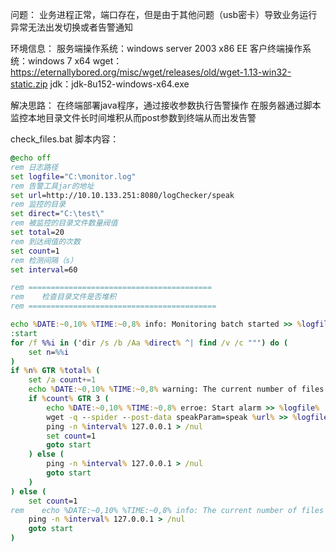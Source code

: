 
问题：
业务进程正常，端口存在，但是由于其他问题（usb密卡）导致业务运行异常无法出发切换或者告警通知

环境信息：
服务端操作系统：windows server 2003 x86 EE
客户终端操作系统：windows 7 x64
wget：https://eternallybored.org/misc/wget/releases/old/wget-1.13-win32-static.zip
jdk：jdk-8u152-windows-x64.exe

解决思路：
在终端部署java程序，通过接收参数执行告警操作
在服务器通过脚本监控本地目录文件长时间堆积从而post参数到终端从而出发告警

check_files.bat 脚本内容：

```bat
@echo off
rem 日志路径
set logfile="C:\monitor.log"
rem 告警工具jar的地址
set url=http://10.10.133.251:8080/logChecker/speak
rem 监控的目录
set direct="C:\test\"
rem 被监控的目录文件数量阀值
set total=20
rem 到达阀值的次数
set count=1
rem 检测间隔（s）
set interval=60

rem =========================================
rem    检查目录文件是否堆积
rem ==========================================

echo %DATE:~0,10% %TIME:~0,8% info: Monitoring batch started >> %logfile%
:start
for /f %%i in ('dir /s /b /Aa %direct% ^| find /v /c ""') do (
    set n=%%i
)
if %n% GTR %total% (
    set /a count+=1
    echo %DATE:~0,10% %TIME:~0,8% warning: The current number of files is %n% >> %logfile%
    if %count% GTR 3 (
        echo %DATE:~0,10% %TIME:~0,8% erroe: Start alarm >> %logfile%
        wget -q --spider --post-data speakParam=speak %url% >> %logfile%
        ping -n %interval% 127.0.0.1 > /nul
        set count=1
        goto start
    ) else (
        ping -n %interval% 127.0.0.1 > /nul
        goto start
    )
) else (
    set count=1
rem    echo %DATE:~0,10% %TIME:~0,8% info: The current number of files is %n% >> %logfile%
    ping -n %interval% 127.0.0.1 > /nul
    goto start
)

```

‍
